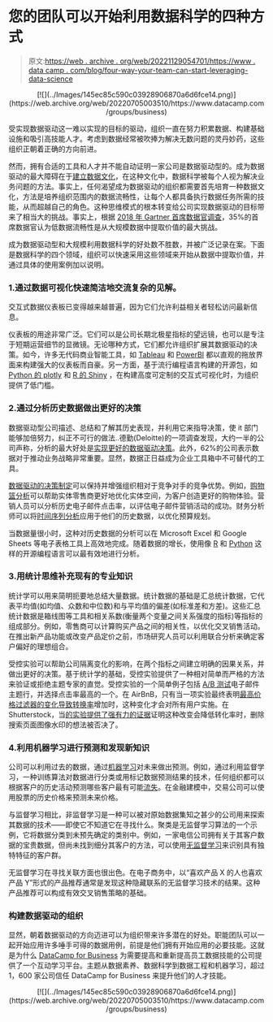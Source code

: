 # 您的团队可以开始利用数据科学的四种方式

> 原文:[https://web . archive . org/web/20221129054701/https://www . data camp . com/blog/four-way-your-team-can-start-leveraging-data-science](https://web.archive.org/web/20221129054701/https://www.datacamp.com/blog/four-ways-your-team-can-start-leveraging-data-science)

<center>[![](../Images/145ec85c590c03928906870a6d6fce14.png)](https://web.archive.org/web/20220705003510/https://www.datacamp.com/groups/business)</center>

受实现数据驱动这一难以实现的目标的驱动，组织一直在努力积累数据、构建基础设施和吸引高技能人才。考虑到数据经常被吹捧为解决无数问题的灵丹妙药，这些组织正朝着正确的方向前进。

然而，拥有合适的工具和人才并不能自动证明一家公司是数据驱动型的。成为数据驱动的最大障碍在于[建立数据文化](https://web.archive.org/web/20220705003510/https://www.datacamp.com/resources/webinars/building-data-cultures)，在这种文化中，数据科学被每个人视为解决业务问题的方法。事实上，任何渴望成为数据驱动的组织都需要首先培育一种数据文化，方法是培养组织范围内的数据流畅性，让每个人都具备执行数据任务所需的技能，从而超越自己的角色。这种思维模式的根本转变给公司实现数据驱动的目标带来了相当大的挑战。事实上，根据 [2018 年 Gartner 首席数据官调查](https://web.archive.org/web/20220705003510/https://www.gartner.com/smarterwithgartner/3-top-take-aways-from-the-gartner-chief-data-officer-survey/)，35%的首席数据官认为低数据流畅性是从大规模数据中提取价值的最大挑战。

成为数据驱动型和大规模利用数据科学的好处数不胜数，并被广泛记录在案。下面是数据科学的四个领域，组织可以快速采用这些领域来开始从数据中提取价值，并通过具体的使用案例加以说明。

### 1.通过数据可视化快速简洁地交流复杂的见解。

交互式数据仪表板已变得越来越普遍，因为它们允许利益相关者轻松访问最新信息。

仪表板的用途非常广泛。它们可以是公司长期北极星指标的望远镜，也可以是专注于短期运营细节的显微镜。无论哪种方式，它们都允许组织扩展其数据驱动的决策。如今，许多无代码商业智能工具，如 [Tableau](https://web.archive.org/web/20220705003510/https://www.datacamp.com/tracks/tableau-fundamentals) 和 [PowerBI](https://web.archive.org/web/20220705003510/https://www.datacamp.com/courses/introduction-to-power-bi) 都以直观的拖放界面来构建强大的仪表板而自豪。另一方面，基于流行编程语言构建的开源包，如 [Python 的 plotly](https://web.archive.org/web/20220705003510/https://www.datacamp.com/courses/introduction-to-data-visualization-with-plotly-in-python) 和 [R 的 Shiny](https://web.archive.org/web/20220705003510/https://www.datacamp.com/tracks/shiny-fundamentals-with-r) ，在构建高度可定制的交互式可视化时，为组织提供了低门槛。

### 2.通过分析历史数据做出更好的决策

数据驱动型公司描述、总结和了解其历史表现，并利用它来指导决策，使 it 部门能够加倍努力，纠正不可行的做法..德勤(Deloitte)的一项调查发现，大约一半的公司声称，分析的最大好处是[实现更好的数据驱动决策](https://web.archive.org/web/20220705003510/https://www2.deloitte.com/content/dam/Deloitte/global/Documents/Deloitte-Analytics/dttl-analytics-analytics-advantage-report-061913.pdf)。此外，62%的公司表示数据对于推动业务战略非常重要。显然，数据正日益成为企业工具箱中不可替代的工具。

[数据驱动的决策制定](https://web.archive.org/web/20220705003510/https://www.datacamp.com/courses/data-driven-decision-making-for-business)可以保持并增强组织相对于竞争对手的竞争优势。例如，[购物篮分析](https://web.archive.org/web/20220705003510/https://www.datacamp.com/courses/market-basket-analysis-in-python)可以帮助实体零售商更好地优化实体空间，为客户创造更好的购物体验。营销人员可以分析历史电子邮件点击率，以评估电子邮件营销活动的成功。财务分析师可以将[时间序列分析](https://web.archive.org/web/20220705003510/https://www.datacamp.com/courses/introduction-to-time-series-analysis)应用于他们的历史数据，以优化预算规划。

当数据量很小时，这种对历史数据的分析可以在 Microsoft Excel 和 Google Sheets 等电子表格工具上高效地完成。随着数据的增长，使用像 [R](https://web.archive.org/web/20220705003510/https://www.datacamp.com/community/blog/how-to-learn-r) 和 [Python](https://web.archive.org/web/20220705003510/https://www.datacamp.com/community/blog/how-to-learn-python) 这样的开源编程语言可以最有效地进行分析。

### 3.用统计思维补充现有的专业知识

统计学可以用来简明扼要地总结大量数据。统计数据的基础是汇总统计数据，它代表平均值(如均值、众数和中位数)和与平均值的偏差(如标准差和方差)。这些汇总统计数据是箱线图等工具和相关系数(衡量两个变量之间关系强度的指标)等指标的组成部分。例如，零售商可以计算购买产品之间的相关性，以优化交叉销售活动。在推出新产品功能或改变产品定价之前，市场研究人员可以利用联合分析来确定客户偏好的理想组合。

受控实验可以帮助公司隔离变化的影响，在两个指标之间建立明确的因果关系，并做出更好的决策。基于统计学的基础，受控实验提供了一种相对简单而严格的方法来验证或拒绝主题专家的直觉。受控实验的一个简单例子包括 [A/B 测试](https://web.archive.org/web/20220705003510/https://www.datacamp.com/courses/ab-testing-in-r#!])电子邮件主题行，并选择点击率最高的一个。在 AirBnB，只有当一项实验最终表明[最高价格过滤器的变化导致转换率](https://web.archive.org/web/20220705003510/https://medium.com/airbnb-engineering/experiments-at-airbnb-e2db3abf39e7)增加时，这种变化才会对所有用户实施。在 Shutterstock，当[的实验提供了强有力的证据](https://web.archive.org/web/20220705003510/https://hbr.org/2014/02/ab-testing-and-the-benefits-of-an-experimentation-culture)证明这种改变会降低转化率时，删除搜索页面图像水印的想法被否决了。

### 4.利用机器学习进行预测和发现新知识

公司可以利用过去的数据，通过[机器学习](https://web.archive.org/web/20220705003510/https://www.datacamp.com/tracks/machine-learning-scientist-with-python)对未来做出预测。例如，通过利用监督学习，一种训练算法对数据进行分类或用标记数据预测结果的技术，任何组织都可以根据客户的历史活动预测哪些客户最有可能[流失](https://web.archive.org/web/20220705003510/https://www.datacamp.com/courses/marketing-analytics-predicting-customer-churn-in-python)。在金融建模中，交易公司可以使用股票的历史价格来预测未来价格。

与监督学习相比，非监督学习是一种可以被对原始数据集知之甚少的公司用来探索其数据的技术——即使它不知道它在寻找什么。聚类是无监督学习算法的一个示例，它将数据分类到未预先确定的类别中。例如，一家电信公司拥有关于其客户数据的宝贵数据，但尚未找到细分其客户的方法，可以使用[无监督学习](https://web.archive.org/web/20220705003510/https://www.datacamp.com/courses/customer-segmentation-in-python)来识别具有独特特征的客户群。

无监督学习在寻找关联方面也很出色。在电子商务中，以“喜欢产品 X 的人也喜欢产品 Y”形式的产品推荐通常是发现这种隐藏联系的无监督学习技术的结果。这种产品推荐可以构成有效交叉销售策略的基础。

### 构建数据驱动的组织

显然，朝着数据驱动的方向迈进可以为组织带来许多潜在的好处。职能团队可以一起开始应用许多唾手可得的数据用例，前提是他们拥有开始应用的必要技能。这就是为什么 [DataCamp for Business](https://web.archive.org/web/20220705003510/https://www.datacamp.com/groups/business) 为需要提高和重新提高员工数据技能的公司提供了一个互动学习平台。主题从数据素养、数据科学到数据工程和机器学习，超过 1，600 家公司信任 DataCamp for Business 来提升他们的人才技能。

<center>[![](../Images/145ec85c590c03928906870a6d6fce14.png)](https://web.archive.org/web/20220705003510/https://www.datacamp.com/groups/business)</center>